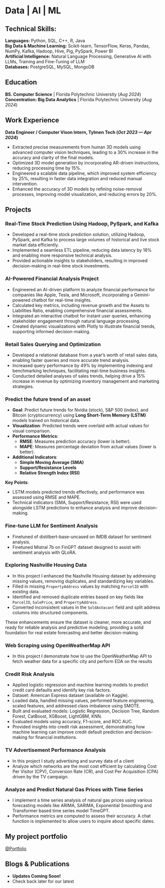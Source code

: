 # Data | AI | ML

## Technical Skills:

**Languages:**   Python, SQL, C++, R, Java     
**Big Data & Machine Learning:**  Scikit-learn, TensorFlow, Keras, Pandas, NumPy, Kafka, Hadoop, Hive, Pig, PySpark, Power BI     
**Artificial Intelligence:**  Natural Language Processing, Generative AI with LLMs, Training and Fine-Tuning of LLM     
**Databases:**  PostgreSQL, MySQL, MongoDB             


## Education
**BS. Computer Science** | Florida Polytechnic University (_Aug 2024_)								       		
**Concentration: Big Data Analytics** | Florida Polytechnic University (_Aug 2024_)	 			        		


## Work Experience
**Data Engineer / Computer Vison Intern, Tylmen Tech (_Oct 2023 — Apr 2024_)**
- Extracted precise measurements from human 3D models using advanced computer vision techniques, leading to a 30% increase in the accuracy and clarity of the final models.
- Optimized 3D model generation by incorporating AR-driven instructions, reducing processing time by 15%.
- Engineered a scalable data pipeline, which improved system efficiency by 25%, resulting in faster data integration and reduced manual intervention.
- Enhanced the accuracy of 3D models by refining noise-removal processes, improving model visualization, and reducing errors by 20%.


## Projects
### Real-Time Stock Prediction Using Hadoop, PySpark, and Kafka

- Developed a real-time stock prediction solution, utilizing Hadoop, PySpark, and Kafka to process large volumes of historical and live stock market data efficiently.
- Implemented a seamless ETL pipeline, reducing data latency by 18% and enabling more responsive technical analysis.
- Provided actionable insights to stakeholders, resulting in improved decision-making in real-time stock investments.

### AI-Powered Financial Analysis Project

- Engineered an AI-driven platform to analyze financial performance for companies like Apple, Tesla, and Microsoft, incorporating a Gemini-powered chatbot for real-time insights.
- Calculated key metrics, including revenue growth and the Assets to Liabilities Ratio, enabling comprehensive financial assessments.
- Integrated an interactive chatbot for instant user queries, enhancing stakeholder engagement through natural language processing.
- Created dynamic visualizations with Plotly to illustrate financial trends, supporting informed decision-making.

### Retail Sales Querying and Optimization

- Developed a relational database from a year’s worth of retail sales data, enabling faster queries and more accurate trend analysis.
- Increased query performance by 49% by implementing indexing and benchmarking techniques, facilitating real-time business insights.
- Conducted detailed analyses of sales trends, helping drive a 15% increase in revenue by optimizing inventory management and marketing strategies.


### Predict the future trend of an asset
- **Goal**: Predict future trends for Nvidia (stock), S&P 500 (index), and Bitcoin (cryptocurrency) using **Long Short-Term Memory (LSTM)** models trained on historical data.
- **Visualization**: Predicted trends were overlaid with actual values for visual comparison.
- **Performance Metrics**:  
  - **RMSE**: Measures prediction accuracy (lower is better).
  - **MAPE**: Measures percentage deviation from actual values (lower is better).
- **Additional Indicators**:  
  - **Simple Moving Average (SMA)**
  - **Support/Resistance Levels**
  - **Relative Strength Index (RSI)**

**Key Points**:
- LSTM models predicted trends effectively, and performance was assessed using RMSE and MAPE.
- Technical indicators (SMA, Support/Resistance, RSI) were used alongside LSTM predictions to enhance analysis and improve decision-making.

### Fine-tune LLM for Sentiment Analysis

- Finetuned of distilbert-base-uncased on IMDB dataset for sentiment analysis.
- Finetuned Mistral 7b on FinGPT dataset designed to assist with sentiment analysis with QLoRA.

### Exploring Nashville Housing Data

- In this project I enhanced the Nashville Housing dataset by addressing missing values, removing duplicates, and standardizing key variables. 
- Filled in missing `PropertyAddress` values by matching `ParcelID` with existing data.
- Identified and removed duplicate entries based on key fields like `ParcelID`, `SalePrice`, and `PropertyAddress`.
- Converted inconsistent values in the `SoldAsVacant` field and split address columns into structured components.

These enhancements ensure the dataset is cleaner, more accurate, and ready for reliable analysis and predictive modeling, providing a solid foundation for real estate forecasting and better decision-making.  

### Web Scraping using OpenWeatherMap API 

- In this project I demonstrate how to use the OpenWeatherMap API to fetch weather data for a specific city and perform EDA on the results 

### Credit Risk Analysis 

- Applied logistic regression and machine learning models to predict credit card defaults and identify key risk factors.
- Dataset: American Express dataset (available on Kaggle).
- Loaded data, handled missing values, performed feature engineering, scaled features, and addressed class imbalance using SMOTE.
- Built and evaluated models: Logistic Regression, Decision Tree, Random Forest, CatBoost, XGBoost, LightGBM, KNN.
- Evaluated models using accuracy, F1-score, and ROC AUC.
- Provided insights into credit risk assessment, demonstrating how machine learning can improve credit default prediction and decision-making for financial institutions.
  
### TV Advertisement Performance Analysis 

- In this project I study advertising and survey data of a client
- Analyze which networks are the most cost efficient by calculating Cost Per Visitor (CPV), Conversion Rate (CR), and Cost Per Acquisition (CPA) driven by the TV campaign.

### Analyze and Predict Natural Gas Prices with Time Series

- I implement a time series analysis of natural gas prices using various forecasting models like ARIMA, SARIMA, Exponential Smoothing and Transformer based time series model TimeGPT.
- Performance metrics are computed to assess their accuracy. A chat function is implemented to allow users to inquire about specific dates.  

  


  

## My project portfolio
[@Portfolio](https://prateekmukherjee.github.io/portfolio/)
## Blogs & Publications
- **Updates Coming Soon!**
- Check back later for our latest
